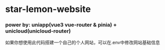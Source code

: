 # star-lemon-website

### power by: uniapp(vue3 vue-router & pinia) + unicloud(unicloud-router)

如果你想使用此代码搭建一个自己的个人网站，可以在.env中修改网站基础信息
